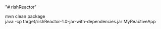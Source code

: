 "# rishReactor"

mvn clean package\
java -cp target/rishReactor-1.0-jar-with-dependencies.jar MyReactiveApp

